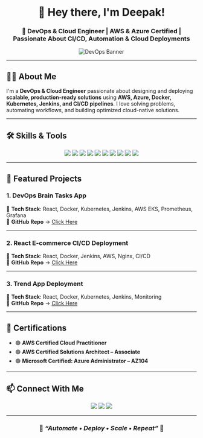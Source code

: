 <div align="center">

# 👋 Hey there, I'm Deepak!

### 🚀 DevOps & Cloud Engineer | AWS & Azure Certified | Passionate About CI/CD, Automation & Cloud Deployments

![DevOps Banner](https://i.imgur.com/Lz3eF6q.gif)

</div>

---

## 🧑‍💻 About Me
I'm a **DevOps & Cloud Engineer** passionate about designing and deploying **scalable, production-ready solutions** using **AWS, Azure, Docker, Kubernetes, Jenkins, and CI/CD pipelines**. I love solving problems, automating workflows, and building optimized cloud-native solutions.

---

## 🛠️ Skills & Tools

<p align="center">
  <img src="https://img.shields.io/badge/AWS-232F3E?style=for-the-badge&logo=amazon-aws&logoColor=white" />
  <img src="https://img.shields.io/badge/Azure-0078D4?style=for-the-badge&logo=microsoft-azure&logoColor=white" />
  <img src="https://img.shields.io/badge/Docker-2496ED?style=for-the-badge&logo=docker&logoColor=white" />
  <img src="https://img.shields.io/badge/Kubernetes-326CE5?style=for-the-badge&logo=kubernetes&logoColor=white" />
  <img src="https://img.shields.io/badge/Jenkins-D24939?style=for-the-badge&logo=jenkins&logoColor=white" />
  <img src="https://img.shields.io/badge/Terraform-7B42BC?style=for-the-badge&logo=terraform&logoColor=white" />
  <img src="https://img.shields.io/badge/Prometheus-E6522C?style=for-the-badge&logo=prometheus&logoColor=white" />
  <img src="https://img.shields.io/badge/Grafana-F46800?style=for-the-badge&logo=grafana&logoColor=white" />
  <img src="https://img.shields.io/badge/Linux-FCC624?style=for-the-badge&logo=linux&logoColor=black" />
  <img src="https://img.shields.io/badge/GitHub-181717?style=for-the-badge&logo=github&logoColor=white" />
</p>

---

## 📌 Featured Projects

### **1. DevOps Brain Tasks App**  
🚀 **Tech Stack**: React, Docker, Kubernetes, Jenkins, AWS EKS, Prometheus, Grafana  
🔗 **GitHub Repo** → [Click Here](https://github.com/Deepak-r-2001/DevOps-Brain-Tasks-App)

---

### **2. React E-commerce CI/CD Deployment**  
🚀 **Tech Stack**: React, Docker, Jenkins, AWS, Nginx, CI/CD  
🔗 **GitHub Repo** → [Click Here](https://github.com/Deepak-r-2001/DevOps-build-Reactjs-E-commerce-App)

---

### **3. Trend App Deployment**  
🚀 **Tech Stack**: React, Docker, Kubernetes, Jenkins, Monitoring  
🔗 **GitHub Repo** → [Click Here](https://github.com/Deepak-r-2001/DevOps-Trend-git)

---

## 🏅 Certifications

- 🟢 **AWS Certified Cloud Practitioner**
- 🟢 **AWS Certified Solutions Architect – Associate**
- 🟢 **Microsoft Certified: Azure Administrator – AZ104**

---

## 📫 Connect With Me

<p align="center">
  <a href="mailto:deepak@example.com"><img src="https://img.shields.io/badge/Email-D14836?style=for-the-badge&logo=gmail&logoColor=white" /></a>
  <a href="https://www.linkedin.com/in/deepak"><img src="https://img.shields.io/badge/LinkedIn-0077B5?style=for-the-badge&logo=linkedin&logoColor=white" /></a>
  <a href="https://github.com/Deepak-r-2001"><img src="https://img.shields.io/badge/GitHub-100000?style=for-the-badge&logo=github&logoColor=white" /></a>
</p>

---

<div align="center">

### 🌟 _“Automate • Deploy • Scale • Repeat”_ 🌟

</div>
